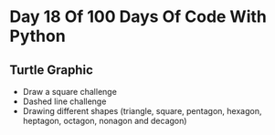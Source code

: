 # Day 18 Of 100 Days Of Code With Python

## Turtle Graphic

- Draw a square challenge
- Dashed line challenge
- Drawing different shapes (triangle, square, pentagon, hexagon, heptagon, octagon, nonagon and decagon)
